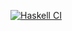 [![Haskell CI](https://github.com/ungtb10d/triks/actions/workflows/haskell.yml/badge.svg?branch=dev)](https://github.com/ungtb10d/triks/actions/workflows/haskell.yml)
